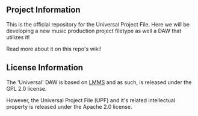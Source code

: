## Project Information
This is the official repository for the Universal Project File. Here we will be developing a new music production project filetype as well a DAW that utilizes it!

Read more about it on this repo's wiki!

## License Information
The 'Universal' DAW is based on [LMMS](http://www.lmms.io) and as such, is released under the GPL 2.0 license.

However, the Universal Project File (UPF) and it's related intellectual property is released under the Apache 2.0 license.
